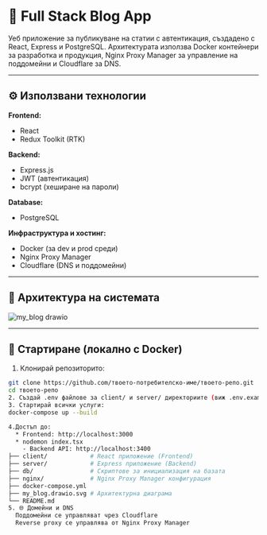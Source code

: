 # 🧠 Full Stack Blog App

Уеб приложение за публикуване на статии с автентикация, създадено с React, Express и PostgreSQL. Архитектурата използва Docker контейнери за разработка и продукция, Nginx Proxy Manager за управление на поддомейни и Cloudflare за DNS.

---

## ⚙️ Използвани технологии

**Frontend:**
- React
- Redux Toolkit (RTK)

**Backend:**
- Express.js
- JWT (автентикация)
- bcrypt (хеширане на пароли)

**Database:**
- PostgreSQL

**Инфраструктура и хостинг:**
- Docker (за dev и prod среди)
- Nginx Proxy Manager
- Cloudflare (DNS и поддомейни)

---

## 📐 Архитектура на системата
![my_blog drawio](https://github.com/user-attachments/assets/f5913dfa-be24-4228-9ac9-1f26612e9e73)

---

## 🚀 Стартиране (локално с Docker)

1. Клонирай репозиторито:
```bash
git clone https://github.com/твоето-потребителско-име/твоето-репо.git
cd твоето-репо
2. Създай .env файлове за client/ и server/ директориите (виж .env.example файловете, ако са налични).
3. Стартирай всички услуги:
docker-compose up --build

4.Достъп до:
  * Frontend: http://localhost:3000
  * nodemon index.tsx
    - Backend API: http://localhost:3400
├── client/            # React приложение (Frontend)
├── server/            # Express приложение (Backend)
├── db/                # Скриптове за инициализация на базата
├── nginx/             # Nginx Proxy Manager конфигурация
├── docker-compose.yml
├── my_blog.drawio.svg # Архитектурна диаграма
└── README.md
5. 🌐 Домейни и DNS
  Поддомейни се управляват чрез Cloudflare
  Reverse proxy се управлява от Nginx Proxy Manager
